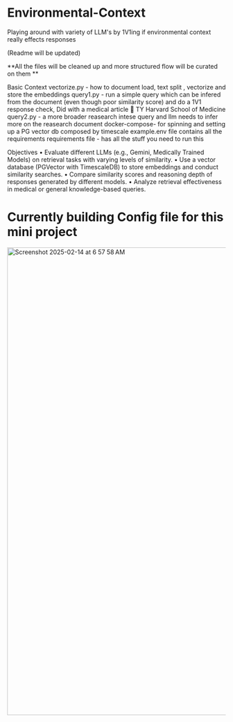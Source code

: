 # Environmental-Context
Playing around with variety of LLM's by 1V1ing if environmental context really effects responses

(Readme will be updated)

**All the files will be cleaned up and more structured flow will be curated on them **

Basic Context
vectorize.py - how to document load, text split , vectorize and store the embeddings
query1.py - run a simple query which can be infered from the document (even though poor similarity score) and do a 1V1 response check, Did with a medical article 🙂 TY Harvard School of Medicine
query2.py - a more broader reasearch intese query and llm needs to infer more on the reasearch document 
docker-compose- for spinning and setting up a PG vector db composed by timescale
example.env file contains all the requirements 
requirements file - has all the stuff you need to run this

Objectives
	•	Evaluate different LLMs (e.g., Gemini, Medically Trained Models) on retrieval tasks with varying levels of similarity.
	•	Use a vector database (PGVector with TimescaleDB) to store embeddings and conduct similarity searches.
	•	Compare similarity scores and reasoning depth of responses generated by different models.
	•	Analyze retrieval effectiveness in medical or general knowledge-based queries.


<h1> Currently building Config file for this mini project</h1>
<img width="1078" alt="Screenshot 2025-02-14 at 6 57 58 AM" src="https://github.com/user-attachments/assets/f14f6696-21df-418f-a2d1-c3edb9e0cb00" />


